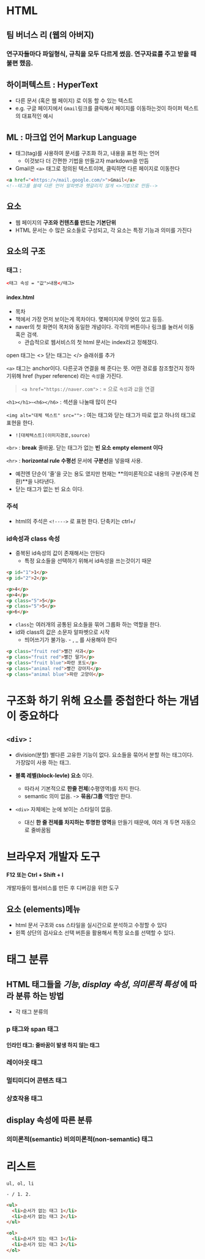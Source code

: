 # HTML

## 팀 버너스 리 (웹의 아버지)

### 연구자들마다 파일형식, 규칙을 모두 다르게 썼음. 연구자료를 주고 받을 때 불편 했음.

## 하이퍼텍스트 : HyperText

- 다른 문서 (혹은 웹 페이지) 로 이동 할 수 있는 텍스트
- e.g. 구글 페이지에서 `Gmail`링크를 클릭해서 페이지를 이동하는것이 하이퍼 텍스트의 대표적인 예시

## ML : 마크업 언어 Markup Language

- 태그(tag)를 사용하여 문서를 구조화 하고, 내용을 표현 하는 언어
  - 이것보다 더 간편한 기법을 만들고자 markdown을 만듬
- Gmail은 `<a>` 태그로 정의된 텍스트이며, 클릭하면 다른 페이지로 이동한다

```html
<a href="<https:/>/mail.google.com/>">Gmail</a>
<!--태그를 쓸때 다른 언어 알파벳과 헷갈리지 않게 <>기법으로 만듬-->
```

## 요소

- 웹 페이지의 **구조와 컨텐츠를 만드는 기본단위**
- HTML 문서는 수 많은 요소들로 구성되고, 각 요소는 특정 기능과 의미를 가진다

## 요소의 구조

### 태그 :

```html
<태그 속성 = "값">내용</태그>
```

#### index.html

- 목차
- 책에서 가장 먼저 보이는게 목차이다. 몇페이지에 무엇이 있고 등등.
- naver의 첫 화면이 목처와 동일한 개념이다. 각각의 버튼이나 링크를 눌러서 이동 혹은 검색.
  - 관습적으로 웹서비스의 첫 html 문서는 index라고 정해졌다.

open 태그는 <>
닫는 태그는 </> 슬래쉬를 추가

`<a>` 태그는 anchor이다. 다른곳과 연결을 해 준다는 뜻. 어떤 경로를 참조할건지 정하기위해 href (hyper reference) 라는 `속성`을 가진다.

> `<a href="https://naver.com">` : = 으로 `속성`과 `값`을 연결

`<h1></h1>~<h6></h6>` : 섹션을 나눌때 많이 쓴다

`<img alt="대체 텍스트" src="">` : 여는 태그와 닫는 태그가 따로 없고 하나의 태그로 표현을 한다.

- `![대체텍스트](이미지경로,source)`

`<br>` : **break** 줄바꿈. 닫는 태그가 없는 **빈 요소 empty element 이다**

`<hr>` : **horizontal rule 수평선** 문서에 **구분선**을 넣을때 사용.

- 예전엔 단순이 '줄'을 긋는 용도 였지만 현재는 **의미론적으로 내용의 구분(주제 전환)**을 나타낸다.
- 닫는 태그가 없는 빈 요소 이다.

### 주석

- html의 주석은 `<!---->` 로 표현 한다. 단축키는 ctrl+/

### id속성과 class 속성

- 중복된 id속성의 값이 존재해서는 안된다
  - 특정 요소들을 선택하기 위해서 id속성을 쓰는것이기 때문

```html
<p id="1">1</p>
<p id="2">2</p>
``` 

```html
<p>4</p>
<p>4</p>
<p class="5">5</p>
<p class="5">5</p>
<p>6</p>
```

- `class`는 여러개의 공통된 요소들을 묶어 그룹화 하는 역할을 한다.
- id와 class의 값은 소문자 알파벳으로 시작
  - 띄어쓰기가 불가능. - , _ 를 사용해야 한다

```html
<p class="fruit red">빨간 사과</p>
<p class="fruit red">빨간 딸기</p>
<p class="fruit blue">파란 포도</p>
<p class="animal red">빨간 강아지</p>
<p class="animal blue">파란 고양이</p>
```

# 구조화 하기 위해 요소를 중첩한다 하는 개념이 중요하다

## `<div>` :   
- division(분할) 별다른 고유한 기능이 없다. 요소들을 묶어서 분할 하는 태그이다. 가장많이 사용 하는 태그. 
- **블록 레벨(block-levle) 요소** 이다. 
  - 따라서 기본적으로 **한줄 전체**(수평영역)를 차지 한다. 
  - semantic 의미 없음. -> **묶음/그룹** 역할만 한다. 

- `<div>` 자체에는 눈에 보이는 스타일이 없음.
  - 대신 **한 줄 전체를 차지하는 투명한 영역**을 만들기 때문에, 여러 개 두면 자동으로 줄바꿈됨


# 브라우저 개발자 도구
**F12 또는 Ctrl + Shift + I**

개발자들이 웹서비스를 만든 후 디버깅을 위한 도구

## 요소 (elements)메뉴
- html 문서 구조와 css 스타일을 실시간으로 분석하고 수정할 수 있다 
- 왼쪽 상단의 검사요소 선택 버튼을 활용해서 특정 요소를 선택할 수 있다. 
  
# 태그 분류
## HTML 태그들을 _기능_, _display 속성_, _의미론적 특성_ 에 따라 분류 하는 방법
- 각 태그 분류의

### p 태그와 span 태그
#### 인라인 태그: 줄바꿈이 발생 하지 않는 태그

### 레이아웃 태그

### 멀티미디어 콘텐츠 태그

### 상호작용 태그

## display 속성에 따른 분류
### 의미론적(semantic) 비의미론적(non-semantic) 태그

# 리스트
`ul, ol, li`

`- / 1. 2.`

```html
<ul>
  <li>순서가 없는 태그 1</li>
  <li>순서가 없는 태그 2</li>
</ul>

<ol>
  <li>순서가 있는 태그 1</li>
  <li>순서가 있는 태그 2</li>
</ol>
```


